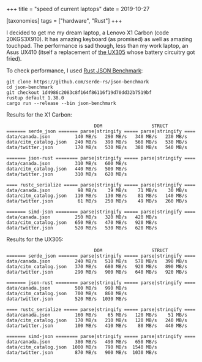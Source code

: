 +++
title = "speed of current laptops"
date = 2019-10-27

[taxonomies]
tags = ["hardware", "Rust"]
+++

I decided to get me my dream laptop, a Lenovo X1 Carbon (code 20KGS3X910).
It has amazing keyboard (as promised) as well as amazing touchpad.
The performance is sad though, less than my work laptop,
an Asus UX410 (itself a replacement of [the UX305] whose battery circuitry got fried).

To check performance, I used [Rust JSON Benchmark]:

```
git clone https://github.com/serde-rs/json-benchmark
cd json-benchmark
git checkout 1d4986c2083c8f164f86116f19d70dd32b7519bf
rustup default 1.38.0
cargo run --release --bin json-benchmark
```

Results for the X1 Carbon:

```
                                DOM                  STRUCT
======= serde_json ======= parse|stringify ===== parse|stringify ====
data/canada.json         140 MB/s   290 MB/s   340 MB/s   230 MB/s
data/citm_catalog.json   240 MB/s   390 MB/s   560 MB/s   530 MB/s
data/twitter.json        170 MB/s   530 MB/s   380 MB/s   540 MB/s

======= json-rust ======== parse|stringify ===== parse|stringify ====
data/canada.json         310 MB/s   600 MB/s
data/citm_catalog.json   440 MB/s   500 MB/s
data/twitter.json        310 MB/s   620 MB/s

==== rustc_serialize ===== parse|stringify ===== parse|stringify ====
data/canada.json          98 MB/s    39 MB/s    71 MB/s    30 MB/s
data/citm_catalog.json   110 MB/s   130 MB/s    81 MB/s   140 MB/s
data/twitter.json         61 MB/s   250 MB/s    49 MB/s   260 MB/s

======= simd-json ======== parse|stringify ===== parse|stringify ====
data/canada.json         250 MB/s   320 MB/s   420 MB/s
data/citm_catalog.json   650 MB/s   470 MB/s   920 MB/s
data/twitter.json        520 MB/s   530 MB/s   620 MB/s
```

Results for the UX305:

```
                                DOM                  STRUCT
======= serde_json ======= parse|stringify ===== parse|stringify ====
data/canada.json         240 MB/s   510 MB/s   570 MB/s   390 MB/s
data/citm_catalog.json   370 MB/s   680 MB/s   920 MB/s   890 MB/s
data/twitter.json        290 MB/s   900 MB/s   640 MB/s   920 MB/s

======= json-rust ======== parse|stringify ===== parse|stringify ====
data/canada.json         500 MB/s   990 MB/s
data/citm_catalog.json   700 MB/s   860 MB/s
data/twitter.json        520 MB/s  1030 MB/s

==== rustc_serialize ===== parse|stringify ===== parse|stringify ====
data/canada.json         160 MB/s    65 MB/s   120 MB/s    51 MB/s
data/citm_catalog.json   170 MB/s   210 MB/s   120 MB/s   240 MB/s
data/twitter.json        100 MB/s   410 MB/s    80 MB/s   440 MB/s

======= simd-json ======== parse|stringify ===== parse|stringify ====
data/canada.json         380 MB/s   490 MB/s   650 MB/s
data/citm_catalog.json  1000 MB/s   790 MB/s  1540 MB/s
data/twitter.json        870 MB/s   900 MB/s  1030 MB/s
```

[Rust JSON Benchmark]: https://github.com/serde-rs/json-benchmark
[the UX305]: http://tshepang.net/asus-zenbook-ux305fa

